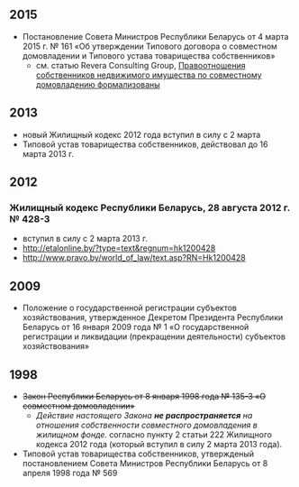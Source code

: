 ## 2015

* Постановление Совета Министров Республики Беларусь от 4 марта 2015 г. № 161 «Об утверждении Типового договора о совместном домовладении и Типового устава товарищества собственников»
  * см. статью Revera Consulting Group, [Правоотношения собственников недвижимого имущества по совместному домовладению формализованы](http://revera.by/analytical_materials-sovmestnoe_domovladenie_pravootnosheniya.html)

## 2013

* новый Жилищный кодекс 2012 года вступил в силу с 2 марта
* Типовой устав товарищества собственников, действовал до 16 марта 2013 г.

## 2012

### Жилищный кодекс Республики Беларусь, 28 августа 2012 г. № 428-З

* вступил в силу с 2 марта 2013 г.
* http://etalonline.by/?type=text&regnum=hk1200428
* http://www.pravo.by/world_of_law/text.asp?RN=Hk1200428
  
## 2009

* Положение о государственной регистрации субъектов хозяйствования, утвержденное Декретом Президента Республики Беларусь от 16 января 2009 года № 1 «О государственной регистрации и ликвидации (прекращении деятельности) субъектов хозяйствования»

## 1998

* ~~Закон Республики Беларусь от 8 января 1998 года № 135-З «О совместном домовладении»~~
  * _Действие настоящего Закона **не распространяется** на отношения собственности совместного домовладения в жилищном фонде._ согласно пункту 2 статьи 222 Жилищного кодекса 2012 года (который вступил в силу 2 марта 2013 года).
* Типовой устав товарищества собственников, утвержденый постановлением Совета Министров Республики Беларусь от 8 апреля 1998 года № 569
